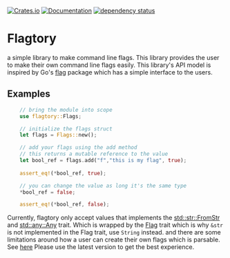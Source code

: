 

[![Crates.io](https://img.shields.io/crates/v/flagtory.svg)](https://crates.io/crates/flagtory)
[![Documentation](https://img.shields.io/docsrs/flagtory/latest)](https://docs.rs/flagtory/latest/flagtory/)
[![dependency status](https://deps.rs/repo/github/akbarilmnn/flagtory/status.svg)](https://deps.rs/repo/github/akbarilmnn/flagtory)

# Flagtory

a simple library to make command line flags.
This library provides the user to make their own command line flags easily.
This library's API model is inspired by Go's [flag](https://pkg.go.dev/flag) package which has a simple interface to the users.

## Examples

```rust
    // bring the module into scope     
    use flagtory::Flags;

    // initialize the flags struct
    let flags = Flags::new();

    // add your flags using the add method 
    // this returns a mutable reference to the value 
    let bool_ref = flags.add("f","this is my flag", true);
    
    assert_eq!(*bool_ref, true);

    // you can change the value as long it's the same type 
    *bool_ref = false;

    assert_eq!(*bool_ref, false);
```

Currently, flagtory only accept values that implements the [std::str::FromStr](https://doc.rust-lang.org/std/str/trait.FromStr.html) and [std::any::Any](https://doc.rust-lang.org/std/any/trait.Any.html) trait. Which is wrapped by the [Flag](https://docs.rs/flagtory/latest/flagtory/trait.Flag.html) trait which is why `&str` is not implemented in the Flag trait, use `String` instead.
and there are some limitations around how a user can create their own flags which is parsable. See [here](https://docs.rs/flagtory/latest/flagtory/)
Please use the latest version to get the best experience.

